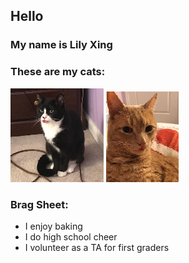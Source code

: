 ## Hello

### My name is Lily Xing

### These are my cats:

![Pepper](Pepper.png)  ![Jack](Jacko.png)

### Brag Sheet:

*   I enjoy baking
*   I do high school cheer
*   I volunteer as a TA for first graders
